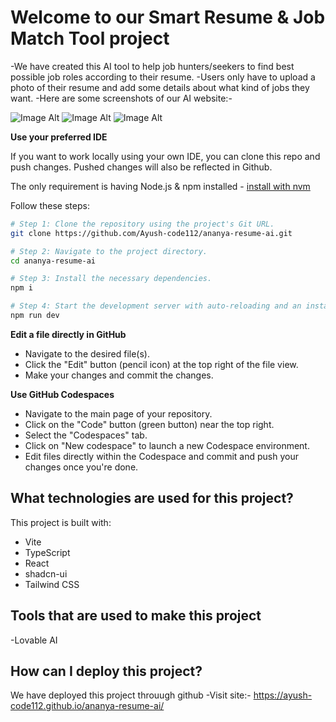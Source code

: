 # Welcome to our Smart Resume & Job Match Tool project


-We have created this AI tool to help job hunters/seekers to find best possible job roles according to their resume.
-Users only have to upload a photo of their resume and add some details about what kind of jobs they want.
-Here are some screenshots of our AI website:-

![Image Alt](Image_URL)
![Image Alt](Image_URL)
![Image Alt](Image_URL)


**Use your preferred IDE**

If you want to work locally using your own IDE, you can clone this repo and push changes. Pushed changes will also be reflected in Github.

The only requirement is having Node.js & npm installed - [install with nvm](https://github.com/nvm-sh/nvm#installing-and-updating)

Follow these steps:

```sh
# Step 1: Clone the repository using the project's Git URL.
git clone https://github.com/Ayush-code112/ananya-resume-ai.git

# Step 2: Navigate to the project directory.
cd ananya-resume-ai

# Step 3: Install the necessary dependencies.
npm i

# Step 4: Start the development server with auto-reloading and an instant preview.
npm run dev
```

**Edit a file directly in GitHub**

- Navigate to the desired file(s).
- Click the "Edit" button (pencil icon) at the top right of the file view.
- Make your changes and commit the changes.

**Use GitHub Codespaces**

- Navigate to the main page of your repository.
- Click on the "Code" button (green button) near the top right.
- Select the "Codespaces" tab.
- Click on "New codespace" to launch a new Codespace environment.
- Edit files directly within the Codespace and commit and push your changes once you're done.

## What technologies are used for this project?

This project is built with:

- Vite
- TypeScript
- React
- shadcn-ui
- Tailwind CSS

## Tools that are used to make this project

-Lovable AI

## How can I deploy this project?


We have deployed this project throuugh github
-Visit site:- https://ayush-code112.github.io/ananya-resume-ai/

